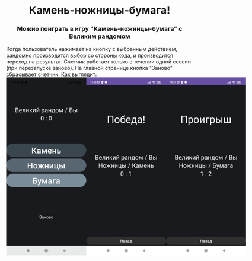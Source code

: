 <h1 align="center">Камень-ножницы-бумага!</h1>
<h3 align="center">Можно поиграть в игру "Камень-ножницы-бумага" с Великим рандомом</h3>
Когда пользователь нажимает на кнопку с выбранным действием, рандомно производится выбор со стороны кода, и производится переход на результат. Счетчик работает только в течении одной сессии (при перезапуске заново). На главной странице кнопка "Заново" сбрасывает счетчик.
Как выглядит:
<div style="display: flex;"><img src="/screens/screen_choice.jpg" width="216" height="480" style="margin-right: 1;"> <img src="/screens/screen_result_win.jpg" width="216" height="480" style="margin-right: 1;"> <img src="/screens/screen_result_fail.jpg" width="216" height="480"></div>
